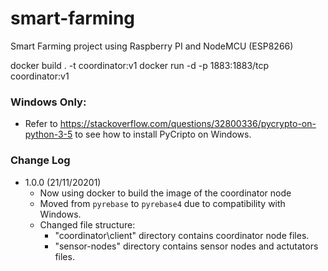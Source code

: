 # smart-farming
Smart Farming project using Raspberry PI and NodeMCU (ESP8266)

docker build . -t coordinator:v1
docker run -d -p 1883:1883/tcp coordinator:v1


### Windows Only:
- Refer to https://stackoverflow.com/questions/32800336/pycrypto-on-python-3-5 to see how to install PyCripto on Windows.


### Change Log

- 1.0.0 (21/11/20201)
  - Now using docker to build the image of the coordinator node
  - Moved from `pyrebase` to `pyrebase4` due to compatibility with Windows.
  - Changed file structure: 
    - "coordinator\client" directory contains coordinator node files. 
    - "sensor-nodes" directory contains sensor nodes and actutators files.   